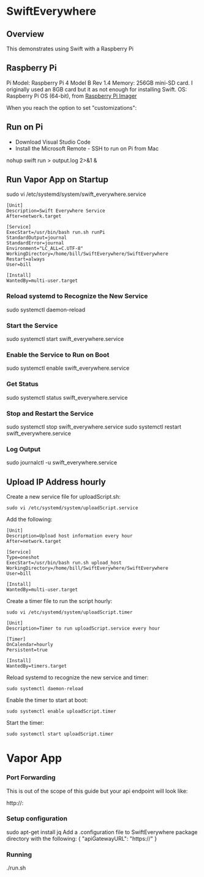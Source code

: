 # SwiftEverywhere

## Overview

This demonstrates using Swift with a Raspberry Pi

## Raspberry Pi

Pi Model: Raspberry Pi 4 Model B Rev 1.4
Memory: 256GB mini-SD card. I originally used an 8GB card but it as not enough for installing Swift.
OS: Raspberry Pi OS (64-bit), from [Raspberry Pi Imager](https://www.raspberrypi.com/software)

When you reach the option to set "customizations":

## Run on Pi

* Download Visual Studio Code
* Install the Microsoft Remote - SSH to run on Pi from Mac

nohup swift run > output.log 2>&1 &

##  Run Vapor App on Startup

sudo vi /etc/systemd/system/swift_everywhere.service

```
[Unit]
Description=Swift Everywhere Service
After=network.target

[Service]
ExecStart=/usr/bin/bash run.sh runPi
StandardOutput=journal
StandardError=journal
Environment="LC_ALL=C.UTF-8"
WorkingDirectory=/home/bill/SwiftEverywhere/SwiftEverywhere
Restart=always
User=bill

[Install]
WantedBy=multi-user.target
```

### Reload systemd to Recognize the New Service
sudo systemctl daemon-reload

### Start the Service
sudo systemctl start swift_everywhere.service

### Enable the Service to Run on Boot

sudo systemctl enable swift_everywhere.service

### Get Status

sudo systemctl status swift_everywhere.service

### Stop and Restart the Service

sudo systemctl stop swift_everywhere.service
sudo systemctl restart swift_everywhere.service

### Log Output

sudo journalctl -u swift_everywhere.service

## Upload IP Address hourly

Create a new service file for uploadScript.sh:
```
sudo vi /etc/systemd/system/uploadScript.service
```
Add the following:

```
[Unit]
Description=Upload host information every hour
After=network.target

[Service]
Type=oneshot
ExecStart=/usr/bin/bash run.sh upload_host
WorkingDirectory=/home/bill/SwiftEverywhere/SwiftEverywhere
User=bill

[Install]
WantedBy=multi-user.target
```

Create a timer file to run the script hourly:

```
sudo vi /etc/systemd/system/uploadScript.timer
```

```
[Unit]
Description=Timer to run uploadScript.service every hour

[Timer]
OnCalendar=hourly
Persistent=true

[Install]
WantedBy=timers.target
```

Reload systemd to recognize the new service and timer:

```
sudo systemctl daemon-reload
```
Enable the timer to start at boot:
```
sudo systemctl enable uploadScript.timer
```
Start the timer:
```
sudo systemctl start uploadScript.timer 
```
# Vapor App

### Port Forwarding

This is out of the scope of this guide but your api endpoint will look like:

http://<ip address>:<port>

### Setup configuration

sudo apt-get install jq
Add a .configuration file to SwiftEverywhere package directory with the following:
{
    "apiGatewayURL": "https://<api gw url>"
}

### Running

./run.sh
